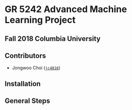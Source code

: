 # GR 5242 Advanced Machine Learning Project 
## Fall 2018 Columbia University 

## Contributors
- Jongwoo Choi ([`jc4816`](https://github.com/jc4816))


## Installation

## General Steps

